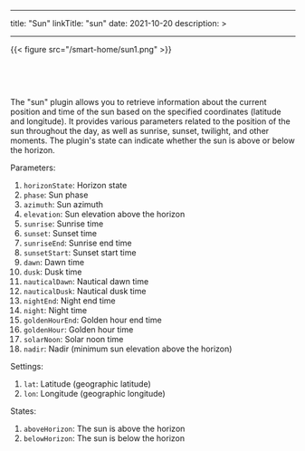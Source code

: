 
---
title: "Sun"
linkTitle: "sun"
date: 2021-10-20
description: >
  
---

{{< figure src="/smart-home/sun1.png" >}}

&nbsp;

&nbsp;

The "sun" plugin allows you to retrieve information about the current position and time of the sun based on the specified coordinates (latitude and longitude). It provides various parameters related to the position of the sun throughout the day, as well as sunrise, sunset, twilight, and other moments. The plugin's state can indicate whether the sun is above or below the horizon.

Parameters:

1. `horizonState`: Horizon state
2. `phase`: Sun phase
3. `azimuth`: Sun azimuth
4. `elevation`: Sun elevation above the horizon
5. `sunrise`: Sunrise time
6. `sunset`: Sunset time
7. `sunriseEnd`: Sunrise end time
8. `sunsetStart`: Sunset start time
9. `dawn`: Dawn time
10. `dusk`: Dusk time
11. `nauticalDawn`: Nautical dawn time
12. `nauticalDusk`: Nautical dusk time
13. `nightEnd`: Night end time
14. `night`: Night time
15. `goldenHourEnd`: Golden hour end time
16. `goldenHour`: Golden hour time
17. `solarNoon`: Solar noon time
18. `nadir`: Nadir (minimum sun elevation above the horizon)

Settings:
1. `lat`: Latitude (geographic latitude)
2. `lon`: Longitude (geographic longitude)

States:
1. `aboveHorizon`: The sun is above the horizon
2. `belowHorizon`: The sun is below the horizon
